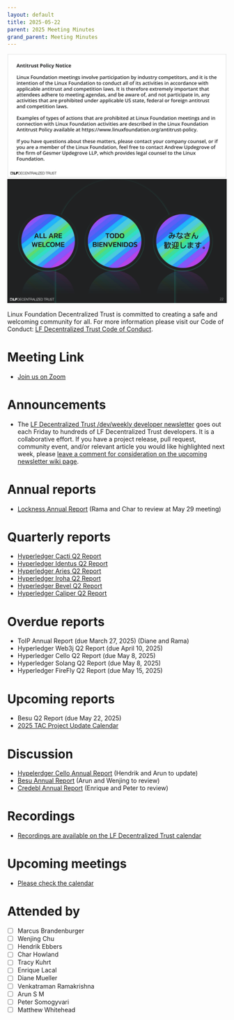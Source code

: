 ```yaml
---
layout: default
title: 2025-05-22
parent: 2025 Meeting Minutes
grand_parent: Meeting Minutes
---
```


![Antitrust Policy Notice](../images/antitrust-policy-notice.png "Antitrust Policy Notice")
![All are Welcome in the LF Decentralized Trust Community](../images/all-are-welcome.png "All are Welcome in the LF Decentralized Trust Community")

Linux Foundation Decentralized Trust is committed to creating a safe and welcoming community for all. For more information please visit our Code of Conduct: [LF Decentralized Trust Code of Conduct](../../governing-documents/code-of-conduct.md).

# Meeting Link
- [Join us on Zoom](https://zoom-lfx.platform.linuxfoundation.org/meeting/95530440160?password=6e6b9a15-a635-497e-a6ce-078e6b1d2b49)

# Announcements
- The [LF Decentralized Trust /dev/weekly developer newsletter](https://lf-hyperledger.atlassian.net/wiki/spaces/DR/pages/17170445/dev+weekly+Newsletter) goes out each Friday to hundreds of LF Decentralized Trust developers. It is a collaborative effort. If you have a project release, pull request, community event, and/or relevant article you would like highlighted next week, please [leave a comment for consideration on the upcoming newsletter wiki page](https://lf-hyperledger.atlassian.net/wiki/spaces/DR/pages/75268141/2025).

# Annual reports
- [Lockness Annual Report](https://github.com/LF-Decentralized-Trust/governance/pull/149) (Rama and Char to review at May 29 meeting)

# Quarterly reports
- [Hyperledger Cacti Q2 Report](https://github.com/LF-Decentralized-Trust/governance/pull/132)
- [Hyperledger Identus Q2 Report](https://github.com/LF-Decentralized-Trust/governance/pull/137)
- [Hyperledger Aries Q2 Report](https://github.com/LF-Decentralized-Trust/governance/pull/142)
- [Hyperledger Iroha Q2 Report](https://github.com/LF-Decentralized-Trust/governance/pull/143)
- [Hyperledger Bevel Q2 Report](https://github.com/LF-Decentralized-Trust/governance/pull/146)
- [Hyperledger Caliper Q2 Report](https://github.com/LF-Decentralized-Trust/governance/pull/151)

# Overdue reports
- ToIP Annual Report (due March 27, 2025) (Diane and Rama)
- Hyperledger Web3j Q2 Report (due April 10, 2025)
- Hyperledger Cello Q2 Report (due May 8, 2025)
- Hyperledger Solang Q2 Report (due May 8, 2025)
- Hyperledger FireFly Q2 Report (due May 15, 2025)

# Upcoming reports
- Besu Q2 Report (due May 22, 2025)
- [2025 TAC Project Update Calendar](../../project-updates/2025/2025-schedule)

# Discussion
- [Hypelerdger Cello Annual Report](https://github.com/LF-Decentralized-Trust/governance/pull/118) (Hendrik and Arun to update)
- [Besu Annual Report](https://github.com/LF-Decentralized-Trust/governance/pull/129) (Arun and Wenjing to review)
- [Credebl Annual Report](https://github.com/LF-Decentralized-Trust/governance/pull/138) (Enrique and Peter to review)

# Recordings
- [Recordings are available on the LF Decentralized Trust calendar](https://zoom-lfx.platform.linuxfoundation.org/meetings/lf-decentralized-trust)

# Upcoming meetings
- [Please check the calendar](https://zoom-lfx.platform.linuxfoundation.org/meetings/lf-decentralized-trust)

# Attended by

- [ ] Marcus Brandenburger
- [ ] Wenjing Chu
- [ ] Hendrik Ebbers
- [ ] Char Howland
- [ ] Tracy Kuhrt
- [ ] Enrique Lacal
- [ ] Diane Mueller
- [ ] Venkatraman Ramakrishna
- [ ] Arun S M
- [ ] Peter Somogyvari
- [ ] Matthew Whitehead
